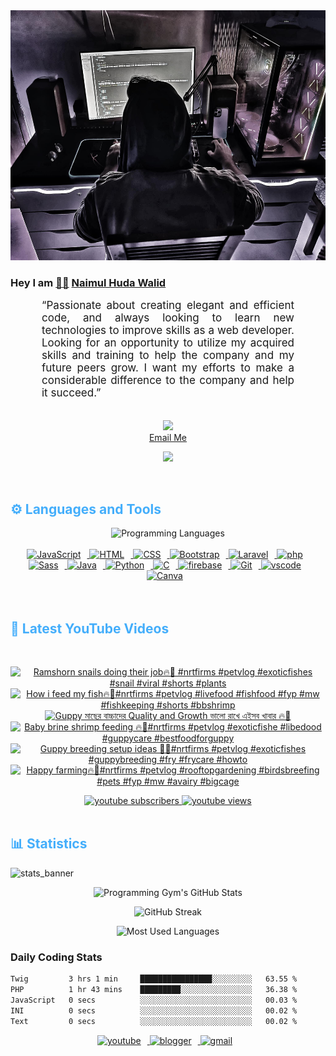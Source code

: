 <!-- ![github_cover_banner](https://www.digitalsolutionservices.com/img/services/web%20development.gif)-->

<div align="center" style="display:block;">
    <img height="400px" width="100%" alt="github cover banner" src="https://raw.githubusercontent.com/NaimulHudaWalid/NaimulHudaWalid/main/272276268_3114779035434264_920860974401480824_n.jpg"/> 
</div>

### Hey I am [👨🏻‍][facebook] [Naimul Huda Walid][youtube]



<p align:"center" style="text-align: justify; margin: 0 50px; font-size: 17px;" >
   “Passionate about creating elegant and efficient code, and always looking to learn new technologies to improve skills as a web developer. Looking for an opportunity to utilize my acquired skills and training to help the company and my future peers grow. I want my efforts to make a considerable difference to the company and help it succeed.”
<br>
<br>
<div align="center">

![](https://visitor-badge.glitch.me/badge?page_id=NaimulHudaWalid)
    <br />
[Email Me](mailto:dev.naimulhuda@gmail.com)
</div>
</p>
<!-- Typing SVG by DenverCoder1 - https://github.com/DenverCoder1/readme-typing-svg -->
<p align="center">
<!--   <a href="https://github.com/DenverCoder1/readme-typing-svg"> -->
    <img src="https://readme-typing-svg.herokuapp.com?color=E22FE4&width=380&height=45&lines=Open-Source+Enthusiast;Learning+In+Public;Empowering+Others;Nice+To+Meet+You+...&center=true"></a>

</p>
<br>
<!-- Languages and Tools -->

<h2 style="color: #44AEFB">⚙️ Languages and Tools</h2>
<div align="center" style="display:block;">
    <img width="100px" alt="Programming Languages" src="https://user-images.githubusercontent.com/78341798/194531121-47b0119a-ce00-439d-b586-125f86acb098.png"/> 
</div>
<br>   
<!-- Icons Resources -->
<!-- https://devicon.dev/ -->
<!-- https://cdn.jsdelivr.net/npm/simple-icons@v3/icons/ -->
<div align="center">
  <a href="https://developer.mozilla.org/en-US/docs/Web/JavaScript" target="_blank" rel="noreferrer">
      <img  alt="JavaScript" height="50px" style="padding-right:10px;" src="https://cdn.jsdelivr.net/gh/devicons/devicon/icons/javascript/javascript-plain.svg"/>
  </a>
  
 
  <a href="https://developer.mozilla.org/en-US/docs/Web/HTML" target="_blank" rel="noreferrer">
      <img  alt="HTML" height="50px" style="padding-right:10px;" src="https://cdn.jsdelivr.net/gh/devicons/devicon/icons/html5/html5-original.svg"/>
  </a>
  <a href="https://developer.mozilla.org/en-US/docs/Web/CSS" target="_blank" rel="noreferrer">
      <img  alt="CSS" height="50px" style="padding-right:10px;" src="https://cdn.jsdelivr.net/gh/devicons/devicon/icons/css3/css3-original.svg"/>
  </a>
  <a href="https://getbootstrap.com/" target="_blank" rel="noreferrer">
      <img  alt="Bootstrap" height="50px" style="padding-right:10px;" src="https://cdn.jsdelivr.net/gh/devicons/devicon/icons/bootstrap/bootstrap-original.svg"/>
  </a> 
  <a href="https://laravel.com/" target="_blank" rel="noreferrer">
      <img  alt="Laravel" height="50px" style="padding-right:10px;" src="https://cdn.jsdelivr.net/gh/devicons/devicon/icons/laravel/laravel-plain.svg"/>
  </a>
  <a href="https://www.php.net/" target="_blank" rel="noreferrer">
      <img  alt="php" height="50px" style="padding-right:10px;" src="https://cdn.jsdelivr.net/gh/devicons/devicon/icons/php/php-original.svg"/>
  </a>
  <a href="https://sass-lang.com/" target="_blank" rel="noreferrer">
      <img  alt="Sass" height="50px" style="padding-right:10px;" src="https://cdn.jsdelivr.net/gh/devicons/devicon/icons/sass/sass-original.svg"/>
  </a>
  <a href="https://www.java.com/en/" target="_blank" rel="noreferrer">
      <img  alt="Java" height="50px" style="padding-right:10px;" src="https://cdn.jsdelivr.net/gh/devicons/devicon/icons/java/java-original.svg"/>
  </a>    
  <a href="https://www.python.org/" target="_blank" rel="noreferrer">
      <img  alt="Python" height="50px" style="padding-right:10px;" src="https://cdn.jsdelivr.net/gh/devicons/devicon/icons/python/python-original.svg"/>
  </a>
  <a href="https://www.cprogramming.com/" target="_blank" rel="noreferrer">
      <img  alt="C" height="50px" style="padding-right:10px;" src="https://cdn.jsdelivr.net/gh/devicons/devicon/icons/c/c-original.svg"/>
  </a>
  
  <a href="https://firebase.google.com/" target="_blank" rel="noreferrer">
      <img  alt="firebase" height="50px" style="padding-right:10px;" src="https://cdn.jsdelivr.net/gh/devicons/devicon/icons/firebase/firebase-plain.svg"/>
  </a>
 
  <a href="https://git-scm.com/" target="_blank" rel="noreferrer">
      <img  alt="Git" height="50px" style="padding-right:10px;" src="https://cdn.jsdelivr.net/gh/devicons/devicon/icons/git/git-original.svg"/>
  </a>
  
  <a href="https://code.visualstudio.com/" target="_blank" rel="noreferrer">
      <img  alt="vscode" height="50px" style="padding-right:10px;"src="https://cdn.jsdelivr.net/gh/devicons/devicon/icons/vscode/vscode-original.svg"/>
  </a>
  <a href="https://www.canva.com/" target="_blank" rel="noreferrer">
      <img  alt="Canva" height="50px" style="padding-right:10px;" src="https://cdn.jsdelivr.net/gh/devicons/devicon/icons/canva/canva-original.svg"/> 
  </a>
</div>
<br>
<br>

<!-- Latest YouTube Videos -->

<h2 style="color: #44AEFB">🎦 Latest YouTube Videos</h2>
<br />

<!-- Resource/Reference: https://github.com/DenverCoder1/github-readme-youtube-cards -->
<div class="youtube videos cards" align="center">

<!-- BEGIN YOUTUBE-CARDS -->
[![Ramshorn snails doing their job🔥💯 #nrtfirms #petvlog #exoticfishes #snail #viral #shorts #plants](https://ytcards.demolab.com/?id=8WJ6WFnHuTk&title=Ramshorn+snails+doing+their+job%F0%9F%94%A5%F0%9F%92%AF+%23nrtfirms+%23petvlog+%23exoticfishes+%23snail+%23viral+%23shorts+%23plants&lang=en&timestamp=1709853587&background_color=%230d1117&title_color=%23ffffff&stats_color=%23dedede&max_title_lines=1&width=250&border_radius=5 "Ramshorn snails doing their job🔥💯 #nrtfirms #petvlog #exoticfishes #snail #viral #shorts #plants")](https://www.youtube.com/watch?v=8WJ6WFnHuTk)
[![How i feed my fish🔥🖤#nrtfirms #petvlog #livefood #fishfood #fyp #mw #fishkeeping #shorts #bbshrimp](https://ytcards.demolab.com/?id=K43gf_OTF9s&title=How+i+feed+my+fish%F0%9F%94%A5%F0%9F%96%A4%23nrtfirms+%23petvlog+%23livefood+%23fishfood+%23fyp+%23mw+%23fishkeeping+%23shorts+%23bbshrimp&lang=en&timestamp=1709818862&background_color=%230d1117&title_color=%23ffffff&stats_color=%23dedede&max_title_lines=1&width=250&border_radius=5 "How i feed my fish🔥🖤#nrtfirms #petvlog #livefood #fishfood #fyp #mw #fishkeeping #shorts #bbshrimp")](https://www.youtube.com/watch?v=K43gf_OTF9s)
[![Guppy মাছের বাচ্চাদের Quality and Growth ভালো রাখে এইসব খাবার 🔥🖤](https://ytcards.demolab.com/?id=BlucqUORMsA&title=Guppy+%E0%A6%AE%E0%A6%BE%E0%A6%9B%E0%A7%87%E0%A6%B0+%E0%A6%AC%E0%A6%BE%E0%A6%9A%E0%A7%8D%E0%A6%9A%E0%A6%BE%E0%A6%A6%E0%A7%87%E0%A6%B0+Quality+and+Growth+%E0%A6%AD%E0%A6%BE%E0%A6%B2%E0%A7%8B+%E0%A6%B0%E0%A6%BE%E0%A6%96%E0%A7%87+%E0%A6%8F%E0%A6%87%E0%A6%B8%E0%A6%AC+%E0%A6%96%E0%A6%BE%E0%A6%AC%E0%A6%BE%E0%A6%B0+%F0%9F%94%A5%F0%9F%96%A4&lang=en&timestamp=1709811314&background_color=%230d1117&title_color=%23ffffff&stats_color=%23dedede&max_title_lines=1&width=250&border_radius=5 "Guppy মাছের বাচ্চাদের Quality and Growth ভালো রাখে এইসব খাবার 🔥🖤")](https://www.youtube.com/watch?v=BlucqUORMsA)
[![Baby brine shrimp feeding 🔥🖤#nrtfirms #petvlog #exoticfishe #libedood #guppycare #bestfoodforguppy](https://ytcards.demolab.com/?id=OlLZVcCXljc&title=Baby+brine+shrimp+feeding+%F0%9F%94%A5%F0%9F%96%A4%23nrtfirms+%23petvlog+%23exoticfishe+%23libedood+%23guppycare+%23bestfoodforguppy&lang=en&timestamp=1709797057&background_color=%230d1117&title_color=%23ffffff&stats_color=%23dedede&max_title_lines=1&width=250&border_radius=5 "Baby brine shrimp feeding 🔥🖤#nrtfirms #petvlog #exoticfishe #libedood #guppycare #bestfoodforguppy")](https://www.youtube.com/watch?v=OlLZVcCXljc)
[![Guppy breeding setup ideas 🖤🔥#nrtfirms #petvlog #exoticfishes #guppybreeding #fry #frycare #howto](https://ytcards.demolab.com/?id=DAGyustaEYY&title=Guppy+breeding+setup+ideas+%F0%9F%96%A4%F0%9F%94%A5%23nrtfirms+%23petvlog+%23exoticfishes+%23guppybreeding+%23fry+%23frycare+%23howto&lang=en&timestamp=1709727914&background_color=%230d1117&title_color=%23ffffff&stats_color=%23dedede&max_title_lines=1&width=250&border_radius=5 "Guppy breeding setup ideas 🖤🔥#nrtfirms #petvlog #exoticfishes #guppybreeding #fry #frycare #howto")](https://www.youtube.com/watch?v=DAGyustaEYY)
[![Happy farming🔥🖤#nrtfirms #petvlog #rooftopgardening #birdsbreefing #pets #fyp #mw #avairy #bigcage](https://ytcards.demolab.com/?id=V6jzcEzUZqg&title=Happy+farming%F0%9F%94%A5%F0%9F%96%A4%23nrtfirms+%23petvlog+%23rooftopgardening+%23birdsbreefing+%23pets+%23fyp+%23mw+%23avairy+%23bigcage&lang=en&timestamp=1709709988&background_color=%230d1117&title_color=%23ffffff&stats_color=%23dedede&max_title_lines=1&width=250&border_radius=5 "Happy farming🔥🖤#nrtfirms #petvlog #rooftopgardening #birdsbreefing #pets #fyp #mw #avairy #bigcage")](https://www.youtube.com/watch?v=V6jzcEzUZqg)
<!-- END YOUTUBE-CARDS -->
</div>

<!-- Begin Youtube Buttons -->
<!-- Resource/Reference:  https://github.com/DenverCoder1/custom-icon-badges -->
<div class="youtube buttons" align="center">
    <a href="https://www.youtube.com/channel/UCa3YaFwzSII0kKg3Nads2dQ"  target="_blank">
        <img alt="youtube subscribers" src="https://img.shields.io/youtube/channel/subscribers/UCa3YaFwzSII0kKg3Nads2dQ?logo=youtube&logoColor=red&style=for-the-badge"/>
    </a> 
    <a href="https://www.youtube.com/channel/UCa3YaFwzSII0kKg3Nads2dQ"  target="_blank">
        <img alt="youtube views" src="https://custom-icon-badges.demolab.com/youtube/channel/views/UCa3YaFwzSII0kKg3Nads2dQ?color=%23E05D44&logo=eye&logoColor=white&style=for-the-badge&labelColor=#555555"/>
    </a> 
</div>
<br>
<!-- End Youtube Buttons -->

<!-- Statistics -->

<h2 style="color: #44AEFB">📊 Statistics</h2>

![stats_banner](https://user-images.githubusercontent.com/78341798/194534778-d662496c-ae00-4e8d-ae9b-b90912054e7f.gif)

<!-- Begin Stats Cards -->
<!-- Resources:  -->
<!-- Github & Languages Stats: https://github.com/naimul15-12090/github-readme-stats --> 
<!-- Streak Stats: https://github.com/denvercoder1/github-readme-streak-stats -->
<!-- Change the value after ?username= to your GitHub username. -->
<div class="stats" align="center">

![Programming Gym's GitHub Stats](https://github-readme-stats.vercel.app/api?username=NaimulHudaWalid&hide=stars&count_private=true&show_icons=true&theme=algolia&border_radius=20)

![GitHub Streak](https://streak-stats.demolab.com?user=NaimulHudaWalid&count_private=true&theme=algolia&border_radius=22)

![Most Used Languages](https://github-readme-stats.vercel.app/api/top-langs/?username=NaimulHudaWalid&langs_count=8&layout=compact&show_icons=true&theme=algolia&border_radius=20)
    
<!-- ![Top Langs](https://github-readme-stats.vercel.app/api/top-langs/?username=naimul15-12090&langs_count=8) -->
<!-- [![Top Langs](https://github-readme-stats.vercel.app/api/top-langs/?username=naimul15-12090&layout=compact)](https://github.com/anuraghazra/github-readme-stats)
 -->
    
</div>
<!--  End Stats Cards -->



### Daily Coding Stats
<!--START_SECTION:waka-->

```txt
Twig         3 hrs 1 min     ████████████████░░░░░░░░░   63.55 %
PHP          1 hr 43 mins    █████████░░░░░░░░░░░░░░░░   36.38 %
JavaScript   0 secs          ░░░░░░░░░░░░░░░░░░░░░░░░░   00.03 %
INI          0 secs          ░░░░░░░░░░░░░░░░░░░░░░░░░   00.02 %
Text         0 secs          ░░░░░░░░░░░░░░░░░░░░░░░░░   00.02 %
```

<!--END_SECTION:waka-->
<!-- Begin Footer -->
<!-- Icons Resources -->
<!-- https://devicon.dev/ -->
<div class="footer" align="center" style="margin:15px;">
    <a href="https://www.youtube.com/channel/UCa3YaFwzSII0kKg3Nads2dQ" target="_blank">
        <img  style="margin:0 10px 10px 0;" src="https://user-images.githubusercontent.com/78341798/194531650-698ef1b1-9cbd-4b4f-96ef-5a2ec4b5d7e6.svg" alt="youtube" width="40px"/>
    </a>
    <a href="https://www.linkedin.com/in/naimulhudawalid/" target="_blank">
        <img style="margin:0 10px 10px 0;" src="https://user-images.githubusercontent.com/78341798/194531458-b5dfeb1b-bad5-4dfa-909a-2e402262db9a.svg" alt="blogger" width="40px"/>
    </a>
    <a href="mailto:dev.naimulhuda@gmail.com" target="_blank">
        <img style="margin:0 10px 10px 0;" src="https://user-images.githubusercontent.com/78341798/194531383-ddb2b774-5bb9-491c-b601-4a4a7d9792fb.svg" alt="gmail" width="40px"/>
    </a>
</div>
<!-- End Footer -->

[youtube]: https://www.youtube.com/channel/UCa3YaFwzSII0kKg3Nads2dQ
[facebook]: https://www.facebook.com/profile.php?id=100007065945838
